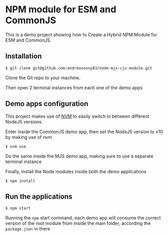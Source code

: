 # NPM module for ESM and CommonJS

This is a demo project showing how to Create a Hybrid NPM Module for ESM and CommonJS.

## Installation

```
$ git clone git@github.com:andreasonny83/node-mjs-cjs-module.git
```

Clone the Git repo to your machine.

Then open 2 terminal instances from each one of the demo apps

## Demo apps configuration

This project makes use of [NVM](https://github.com/nvm-sh/nvm) to easily switch in between different NodeJS versions.

Enter inside the CommonJS demo app, then set the NodeJS version to v10 by making use of nvm

```
$ nvm use
```

Do the same inside the MJS demo app, making sure to use a separate terminal instance

Finally, install the Node modules inside both the demo applications

```
$ npm install
```

## Run the applications

```
$ npm start
```

Running the `npm` start command, each demo app will consume the correct version of the root module from inside the main folder,
according the `package.json` in there
